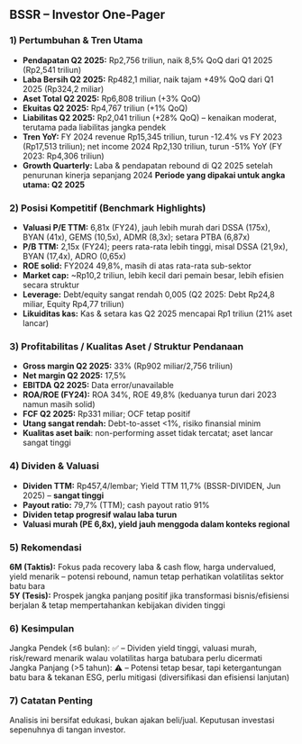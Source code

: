 ## BSSR – Investor One-Pager

### 1) Pertumbuhan & Tren Utama
- **Pendapatan Q2 2025:** Rp2,756 triliun, naik 8,5% QoQ dari Q1 2025 (Rp2,541 triliun)
- **Laba Bersih Q2 2025:** Rp482,1 miliar, naik tajam +49% QoQ dari Q1 2025 (Rp324,2 miliar)
- **Aset Total Q2 2025:** Rp6,808 triliun (+3% QoQ)
- **Ekuitas Q2 2025:** Rp4,767 triliun (+1% QoQ)
- **Liabilitas Q2 2025:** Rp2,041 triliun (+28% QoQ) – kenaikan moderat, terutama pada liabilitas jangka pendek
- **Tren YoY:** FY 2024 revenue Rp15,345 triliun, turun -12.4% vs FY 2023 (Rp17,513 triliun); net income 2024 Rp2,130 triliun, turun -51% YoY (FY 2023: Rp4,306 triliun)
- **Growth Quarterly:** Laba & pendapatan rebound di Q2 2025 setelah penurunan kinerja sepanjang 2024
**Periode yang dipakai untuk angka utama: Q2 2025**

### 2) Posisi Kompetitif (Benchmark Highlights)
- **Valuasi P/E TTM:** 6,81x (FY24), jauh lebih murah dari DSSA (175x), BYAN (41x), GEMS (10,5x), ADMR (8,3x); setara PTBA (6,87x)
- **P/B TTM:** 2,15x (FY24); peers rata-rata lebih tinggi, misal DSSA (21,9x), BYAN (17,4x), ADRO (0,65x)
- **ROE solid:** FY2024 49,8%, masih di atas rata-rata sub-sektor
- **Market cap:** ~Rp10,2 triliun, lebih kecil dari pemain besar, lebih efisien secara struktur
- **Leverage:** Debt/equity sangat rendah 0,005 (Q2 2025: Debt Rp24,8 miliar, Equity Rp4,77 triliun)
- **Likuiditas kas:** Kas & setara kas Q2 2025 mencapai Rp1 triliun (21% aset lancar)

### 3) Profitabilitas / Kualitas Aset / Struktur Pendanaan
- **Gross margin Q2 2025:** 33% (Rp902 miliar/2,756 triliun)
- **Net margin Q2 2025:** 17,5%
- **EBITDA Q2 2025:** Data error/unavailable
- **ROA/ROE (FY24):** ROA 34%, ROE 49,8% (keduanya turun dari 2023 namun masih solid)
- **FCF Q2 2025:** Rp331 miliar; OCF tetap positif
- **Utang sangat rendah:** Debt-to-asset <1%, risiko finansial minim
- **Kualitas aset baik**: non-performing asset tidak tercatat; aset lancar sangat tinggi

### 4) Dividen & Valuasi
- **Dividen TTM:** Rp457,4/lembar; Yield TTM 11,7% (BSSR-DIVIDEN, Jun 2025) – **sangat tinggi**
- **Payout ratio:** 79,7% (TTM); cash payout ratio 91%
- **Dividen tetap progresif walau laba turun**
- **Valuasi murah (PE 6,8x), yield jauh menggoda dalam konteks regional**

### 5) Rekomendasi
**6M (Taktis):** Fokus pada recovery laba & cash flow, harga undervalued, yield menarik – potensi rebound, namun tetap perhatikan volatilitas sektor batu bara  
**5Y (Tesis):** Prospek jangka panjang positif jika transformasi bisnis/efisiensi berjalan & tetap mempertahankan kebijakan dividen tinggi

### 6) Kesimpulan
Jangka Pendek (≤6 bulan): ✅ – Dividen yield tinggi, valuasi murah, risk/reward menarik walau volatilitas harga batubara perlu dicermati  
Jangka Panjang (>5 tahun): ⚠️ – Potensi tetap besar, tapi ketergantungan batu bara & tekanan ESG, perlu mitigasi (diversifikasi dan efisiensi lanjutan)

### 7) Catatan Penting
Analisis ini bersifat edukasi, bukan ajakan beli/jual. Keputusan investasi sepenuhnya di tangan investor.
